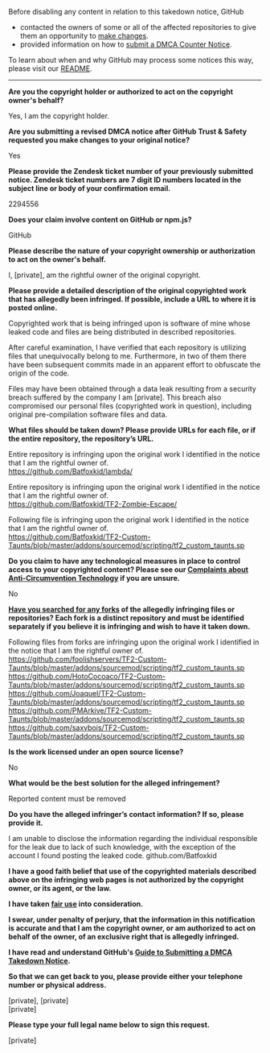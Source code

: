 Before disabling any content in relation to this takedown notice, GitHub
- contacted the owners of some or all of the affected repositories to give them an opportunity to [make changes](https://docs.github.com/en/github/site-policy/dmca-takedown-policy#a-how-does-this-actually-work).
- provided information on how to [submit a DMCA Counter Notice](https://docs.github.com/en/articles/guide-to-submitting-a-dmca-counter-notice).

To learn about when and why GitHub may process some notices this way, please visit our [README](https://github.com/github/dmca/blob/master/README.md#anatomy-of-a-takedown-notice).

---

**Are you the copyright holder or authorized to act on the copyright owner's behalf?**

Yes, I am the copyright holder.

**Are you submitting a revised DMCA notice after GitHub Trust & Safety requested you make changes to your original notice?**

Yes

**Please provide the Zendesk ticket number of your previously submitted notice. Zendesk ticket numbers are 7 digit ID numbers located in the subject line or body of your confirmation email.**

2294556

**Does your claim involve content on GitHub or npm.js?**

GitHub

**Please describe the nature of your copyright ownership or authorization to act on the owner's behalf.**

I, [private], am the rightful owner of the original copyright.

**Please provide a detailed description of the original copyrighted work that has allegedly been infringed. If possible, include a URL to where it is posted online.**

Copyrighted work that is being infringed upon is software of mine whose leaked code and files are being distributed in described repositories.

After careful examination, I have verified that each repository is utilizing files that unequivocally belong to me. Furthermore, in two of them there have been subsequent commits made in an apparent effort to obfuscate the origin of the code.

Files may have been obtained through a data leak resulting from a security breach suffered by the company I am [private]. This breach also compromised our personal files (copyrighted work in question), including original pre-compilation software files and data.

**What files should be taken down? Please provide URLs for each file, or if the entire repository, the repository’s URL.**

Entire repository is infringing upon the original work I identified in the notice that I am the rightful owner of.  
https://github.com/Batfoxkid/lambda/

Entire repository is infringing upon the original work I identified in the notice that I am the rightful owner of.  
https://github.com/Batfoxkid/TF2-Zombie-Escape/

Following file is infringing upon the original work I identified in the notice that I am the rightful owner of.  
https://github.com/Batfoxkid/TF2-Custom-Taunts/blob/master/addons/sourcemod/scripting/tf2_custom_taunts.sp

**Do you claim to have any technological measures in place to control access to your copyrighted content? Please see our <a href="https://docs.github.com/articles/guide-to-submitting-a-dmca-takedown-notice#complaints-about-anti-circumvention-technology">Complaints about Anti-Circumvention Technology</a> if you are unsure.**

No

**<a href="https://docs.github.com/articles/dmca-takedown-policy#b-what-about-forks-or-whats-a-fork">Have you searched for any forks</a> of the allegedly infringing files or repositories? Each fork is a distinct repository and must be identified separately if you believe it is infringing and wish to have it taken down.**

Following files from forks are infringing upon the original work I identified in the notice that I am the rightful owner of.  
https://github.com/foolishservers/TF2-Custom-Taunts/blob/master/addons/sourcemod/scripting/tf2_custom_taunts.sp  
https://github.com/HotoCocoaco/TF2-Custom-Taunts/blob/master/addons/sourcemod/scripting/tf2_custom_taunts.sp  
https://github.com/Joaquel/TF2-Custom-Taunts/blob/master/addons/sourcemod/scripting/tf2_custom_taunts.sp  
https://github.com/PMArkive/TF2-Custom-Taunts/blob/master/addons/sourcemod/scripting/tf2_custom_taunts.sp  
https://github.com/saxybois/TF2-Custom-Taunts/blob/master/addons/sourcemod/scripting/tf2_custom_taunts.sp

**Is the work licensed under an open source license?**

No

**What would be the best solution for the alleged infringement?**

Reported content must be removed

**Do you have the alleged infringer’s contact information? If so, please provide it.**

I am unable to disclose the information regarding the individual responsible for the leak due to lack of such knowledge, with the exception of the account I found posting the leaked code.
github.com/Batfoxkid

**I have a good faith belief that use of the copyrighted materials described above on the infringing web pages is not authorized by the copyright owner, or its agent, or the law.**

**I have taken <a href="https://www.lumendatabase.org/topics/22">fair use</a> into consideration.**

**I swear, under penalty of perjury, that the information in this notification is accurate and that I am the copyright owner, or am authorized to act on behalf of the owner, of an exclusive right that is allegedly infringed.**

**I have read and understand GitHub's <a href="https://docs.github.com/articles/guide-to-submitting-a-dmca-takedown-notice/">Guide to Submitting a DMCA Takedown Notice</a>.**

**So that we can get back to you, please provide either your telephone number or physical address.**

[private], [private]  
[private]

**Please type your full legal name below to sign this request.**

[private]
